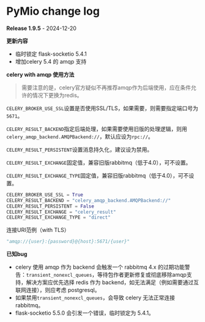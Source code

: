 # PyMio change log

**Release 1.9.5** - 2024-12-20

**更新内容**

- 临时锁定 flask-socketio 5.4.1
- 增加celery 5.4 的 amqp 支持

**celery with amqp 使用方法**

> 需要注意的是，celery官方疑似不再推荐amqp作为后端使用，应在条件允许的情况下更换为redis。

`CELERY_BROKER_USE_SSL`设置是否使用SSL/TLS，如果需要，则需要指定端口号为`5671`。

`CELERY_RESULT_BACKEND`指定后端处理，如果需要使用旧版的处理逻辑，则用`celery_amqp_backend.AMQPBackend://`，默认应设为`rpc://`。

`CELERY_RESULT_PERSISTENT`设置消息持久化，建议设为禁用。

`CELERY_RESULT_EXCHANGE`固定值，兼容旧版rabbitmq（低于4.0），可不设置。

`CELERY_RESULT_EXCHANGE_TYPE`固定值，兼容旧版rabbitmq（低于4.0），可不设置。

```python
CELERY_BROKER_USE_SSL = True
CELERY_RESULT_BACKEND = "celery_amqp_backend.AMQPBackend://"
CELERY_RESULT_PERSISTENT = False
CELERY_RESULT_EXCHANGE = "celery_result"
CELERY_RESULT_EXCHANGE_TYPE = "direct"
```

连接URI范例（with TLS）

```python
"amqp://{user}:{password}@{host}:5671/{user}"
```

**已知bug**

- celery 使用 amqp 作为 backend 会触发一个 rabbitmq 4.x 的过期功能警告：`transient_nonexcl_queues`，等待包作者更新修复或彻底移除amqp支持，解决方案应优先选择 redis 作为 backend，如无法满足（例如需要通过互联网连接），则应考虑 postgresql。
- 如果禁用`transient_nonexcl_queues`，会导致 celery 无法正常连接rabbitmq。
- flask-socketio 5.5.0 会引发一个错误，临时锁定为 5.4.1。
